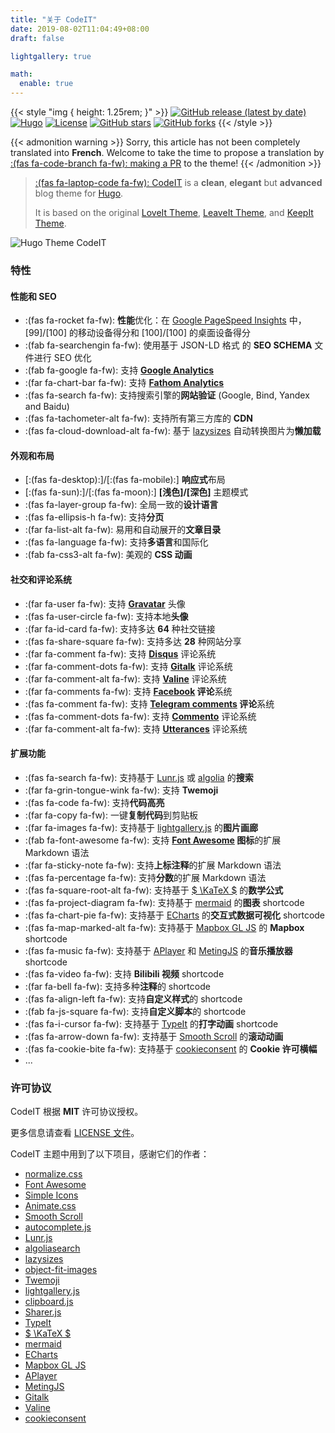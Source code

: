 ```yaml
---
title: "关于 CodeIT"
date: 2019-08-02T11:04:49+08:00
draft: false

lightgallery: true

math:
  enable: true
---
```


{{< style "img { height: 1.25rem; }" >}}
[![GitHub release (latest by date)](https://img.shields.io/github/v/release/sunt-programator/hugo-codeit?style=flat-square)](https://github.com/sunt-programator/hugo-codeit/releases)
[![Hugo](https://img.shields.io/badge/Hugo-%5E0.78.1-ff4088?style=flat-square&logo=hugo)](https://gohugo.io/)
[![License](https://img.shields.io/github/license/sunt-programator/hugo-codeit?style=flat-square)](https://github.com/sunt-programator/hugo-codeit/blob/master/LICENSE)
[![GitHub stars](https://img.shields.io/github/stars/sunt-programator/CodeIT?style=social)](https://github.com/sunt-programator/CodeIT)
[![GitHub forks](https://img.shields.io/github/forks/sunt-programator/CodeIT?style=social)](https://github.com/sunt-programator/CodeIT/fork)
{{< /style >}}

{{< admonition warning >}}
Sorry, this article has not been completely translated into **French**.
Welcome to take the time to propose a translation by [:(fas fa-code-branch fa-fw): making a PR](https://github.com/sunt-programator/CodeIT/pulls) to the theme!
{{< /admonition >}}

> [:(fas fa-laptop-code fa-fw): CodeIT](https://github.com/sunt-programator/CodeIT) is a **clean**, **elegant** but **advanced** blog theme for [Hugo](https://gohugo.io/).
>
> It is based on the original [LoveIt Theme](https://github.com/dillonzq/LoveIt), [LeaveIt Theme](https://github.com/liuzc/LeaveIt), and [KeepIt Theme](https://github.com/Fastbyte01/KeepIt).

![Hugo Theme CodeIT](/images/Apple-Devices-Preview.png "Hugo Theme CodeIT")

### 特性

#### 性能和 SEO

- :(fas fa-rocket fa-fw): **性能**优化：在 [Google PageSpeed Insights](https://developers.google.com/speed/pagespeed/insights) 中， [99]/[100] 的移动设备得分和 [100]/[100] 的桌面设备得分
- :(fab fa-searchengin fa-fw): 使用基于 JSON-LD 格式 的 **SEO SCHEMA** 文件进行 SEO 优化
- :(fab fa-google fa-fw): 支持 **[Google Analytics](https://analytics.google.com/analytics)**
- :(far fa-chart-bar fa-fw): 支持 **[Fathom Analytics](https://usefathom.com/)**
- :(fas fa-search fa-fw): 支持搜索引擎的**网站验证** (Google, Bind, Yandex and Baidu)
- :(fas fa-tachometer-alt fa-fw): 支持所有第三方库的 **CDN**
- :(fas fa-cloud-download-alt fa-fw): 基于 [lazysizes](https://github.com/aFarkas/lazysizes) 自动转换图片为**懒加载**

#### 外观和布局

- [:(fas fa-desktop):]/[:(fas fa-mobile):] **响应式**布局
- [:(fas fa-sun):]/[:(fas fa-moon):] **[浅色]/[深色]** 主题模式
- :(fas fa-layer-group fa-fw): 全局一致的**设计语言**
- :(fas fa-ellipsis-h fa-fw): 支持**分页**
- :(far fa-list-alt fa-fw): 易用和自动展开的**文章目录**
- :(fas fa-language fa-fw): 支持**多语言**和国际化
- :(fab fa-css3-alt fa-fw): 美观的 **CSS 动画**

#### 社交和评论系统

- :(far fa-user fa-fw): 支持 **[Gravatar](https://gravatar.com)** 头像
- :(fas fa-user-circle fa-fw): 支持本地**头像**
- :(far fa-id-card fa-fw): 支持多达 **64** 种社交链接
- :(fas fa-share-square fa-fw): 支持多达 **28** 种网站分享
- :(far fa-comment fa-fw): 支持 **[Disqus](https://disqus.com)** 评论系统
- :(far fa-comment-dots fa-fw): 支持 **[Gitalk](https://github.com/gitalk/gitalk)** 评论系统
- :(far fa-comment-alt fa-fw): 支持 **[Valine](https://valine.js.org/)** 评论系统
- :(far fa-comments fa-fw): 支持 **[Facebook](https://developers.facebook.com/docs/plugins/comments/) 评论**系统
- :(fas fa-comment fa-fw): 支持 **[Telegram comments](https://comments.app/) 评论**系统
- :(fas fa-comment-dots fa-fw): 支持 **[Commento](https://commento.io/)** 评论系统
- :(far fa-comment-alt fa-fw): 支持 **[Utterances](https://utteranc.es/)** 评论系统

#### 扩展功能

- :(fas fa-search fa-fw): 支持基于 [Lunr.js](https://lunrjs.com/) 或 [algolia](https://www.algolia.com/) 的**搜索**
- :(far fa-grin-tongue-wink fa-fw): 支持 **Twemoji**
- :(fas fa-code fa-fw): 支持**代码高亮**
- :(far fa-copy fa-fw): 一键**复制代码**到剪贴板
- :(far fa-images fa-fw): 支持基于 [lightgallery.js](https://github.com/sachinchoolur/lightgallery.js) 的**图片画廊**
- :(fab fa-font-awesome fa-fw): 支持 **[Font Awesome](https://fontawesome.com/) 图标**的扩展 Markdown 语法
- :(far fa-sticky-note fa-fw): 支持**上标注释**的扩展 Markdown 语法
- :(fas fa-percentage fa-fw): 支持**分数**的扩展 Markdown 语法
- :(fas fa-square-root-alt fa-fw): 支持基于 [$ \KaTeX $](https://katex.org/) 的**数学公式**
- :(fas fa-project-diagram fa-fw): 支持基于 [mermaid](https://github.com/knsv/mermaid) 的**图表** shortcode
- :(fas fa-chart-pie fa-fw): 支持基于 [ECharts](https://echarts.apache.org/) 的**交互式数据可视化** shortcode
- :(fas fa-map-marked-alt fa-fw): 支持基于 [Mapbox GL JS](https://docs.mapbox.com/mapbox-gl-js) 的 **Mapbox** shortcode
- :(fas fa-music fa-fw): 支持基于 [APlayer](https://github.com/MoePlayer/APlayer) 和 [MetingJS](https://github.com/metowolf/MetingJS) 的**音乐播放器** shortcode
- :(fas fa-video fa-fw): 支持 **Bilibili 视频** shortcode
- :(far fa-bell fa-fw): 支持多种**注释**的 shortcode
- :(fas fa-align-left fa-fw): 支持**自定义样式**的 shortcode
- :(fab fa-js-square fa-fw): 支持**自定义脚本**的 shortcode
- :(fas fa-i-cursor fa-fw): 支持基于 [TypeIt](https://typeitjs.com/) 的**打字动画** shortcode
- :(fas fa-arrow-down fa-fw): 支持基于 [Smooth Scroll](https://github.com/cferdinandi/smooth-scroll) 的**滚动动画**
- :(fas fa-cookie-bite fa-fw): 支持基于 [cookieconsent](https://github.com/osano/cookieconsent) 的 **Cookie 许可横幅**
- ...

### 许可协议

CodeIT 根据 **MIT** 许可协议授权。

更多信息请查看 [LICENSE 文件](https://github.com/sunt-programator/CodeIT/blob/master/LICENSE)。

CodeIT 主题中用到了以下项目，感谢它们的作者：

- [normalize.css](https://github.com/necolas/normalize.css)
- [Font Awesome](https://fontawesome.com/)
- [Simple Icons](https://github.com/simple-icons/simple-icons)
- [Animate.css](https://daneden.github.io/animate.css/)
- [Smooth Scroll](https://github.com/cferdinandi/smooth-scroll)
- [autocomplete.js](https://github.com/algolia/autocomplete.js)
- [Lunr.js](https://lunrjs.com/)
- [algoliasearch](https://github.com/algolia/algoliasearch-client-javascript)
- [lazysizes](https://github.com/aFarkas/lazysizes)
- [object-fit-images](https://github.com/fregante/object-fit-images)
- [Twemoji](https://github.com/twitter/twemoji)
- [lightgallery.js](https://github.com/sachinchoolur/lightgallery.js)
- [clipboard.js](https://github.com/zenorocha/clipboard.js)
- [Sharer.js](https://github.com/ellisonleao/sharer.js)
- [TypeIt](https://typeitjs.com/)
- [$ \KaTeX $](https://katex.org/)
- [mermaid](https://github.com/knsv/mermaid)
- [ECharts](https://echarts.apache.org/)
- [Mapbox GL JS](https://docs.mapbox.com/mapbox-gl-js)
- [APlayer](https://github.com/MoePlayer/APlayer)
- [MetingJS](https://github.com/metowolf/MetingJS)
- [Gitalk](https://github.com/gitalk/gitalk)
- [Valine](https://valine.js.org/)
- [cookieconsent](https://github.com/osano/cookieconsent)
